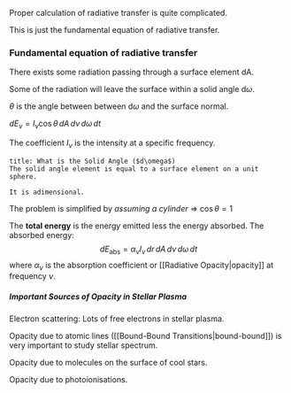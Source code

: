 Proper calculation of radiative transfer is quite complicated.

This is just the fundamental equation of radiative transfer.

### Fundamental equation of radiative transfer

There exists some radiation passing through a surface element dA.

Some of the radiation will leave the surface within a solid angle d$\omega$.

$\theta$ is the angle between between d$\omega$ and the surface normal.

$dE_\nu = I_\nu \cos{\theta} \,dA \,d\nu \,d\omega \,dt$  

The coefficient $I_\nu$ is the intensity at a specific frequency.

```ad-note
title: What is the Solid Angle ($d\omega$)
The solid angle element is equal to a surface element on a unit sphere.

It is adimensional.
```

The problem is simplified by *assuming a cylinder* => $\cos{\theta} = 1$

The **total energy** is the energy emitted less the energy absorbed.
The absorbed energy: $$dE_{\text{abs}} = \alpha_\nu I_\nu \, dr\, dA \, d\nu \, d\omega \, dt$$ where $\alpha_\nu$ is the absorption coefficient or [[Radiative Opacity|opacity]] at frequency $\nu$.

##### Important Sources of Opacity in Stellar Plasma
Electron scattering: Lots of free electrons in stellar plasma.

Opacity due to atomic lines ([[Bound-Bound Transitions|bound-bound]]) is very important to study stellar spectrum.

Opacity due to molecules on the surface of cool stars.

Opacity due to photoionisations.